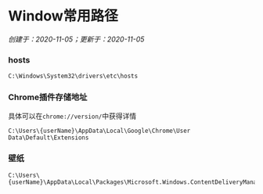 # Window常用路径

*创建于：2020-11-05；更新于：2020-11-05*

### hosts

```
C:\Windows\System32\drivers\etc\hosts
```

### Chrome插件存储地址

具体可以在`chrome://version/`中获得详情
```
C:\Users\{userName}\AppData\Local\Google\Chrome\User Data\Default\Extensions
```

### 壁纸

```
C:\Users\{userName}\AppData\Local\Packages\Microsoft.Windows.ContentDeliveryManager_cw5n1h2txyewy\LocalState\Assets
```